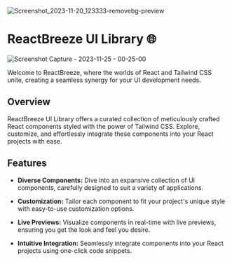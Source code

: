 
![Screenshot_2023-11-20_123333-removebg-preview](https://github.com/abhishek-06-singh/ReactBreeze-UI-Library/assets/115978151/574ae2fe-8fa9-4235-b930-72d87f1dfc8d)



# ReactBreeze UI Library 🌐
![Screenshot Capture - 2023-11-25 - 00-25-00](https://github.com/abhishek-06-singh/ReactBreeze-UI-Library/assets/115978151/f91df431-c46b-4368-bb84-23c73205e42a)

Welcome to ReactBreeze, where the worlds of React and Tailwind CSS unite, creating a seamless synergy for your UI development needs.

## Overview

ReactBreeze UI Library offers a curated collection of meticulously crafted React components styled with the power of Tailwind CSS. Explore, customize, and effortlessly integrate these components into your React projects with ease.

## Features

- **Diverse Components:** Dive into an expansive collection of UI components, carefully designed to suit a variety of applications.

- **Customization:** Tailor each component to fit your project's unique style with easy-to-use customization options.

- **Live Previews:** Visualize components in real-time with live previews, ensuring you get the look and feel you desire.

- **Intuitive Integration:** Seamlessly integrate components into your React projects using one-click code snippets.



